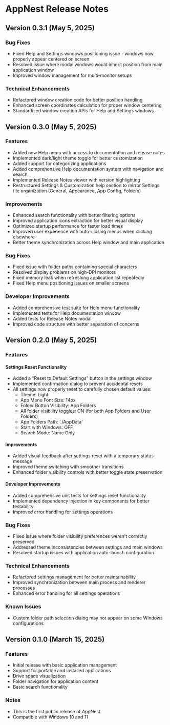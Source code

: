 # AppNest Release Notes

## Version 0.3.1 (May 5, 2025)

### Bug Fixes
- Fixed Help and Settings windows positioning issue - windows now properly appear centered on screen
- Resolved issue where modal windows would inherit position from main application window
- Improved window management for multi-monitor setups

### Technical Enhancements
- Refactored window creation code for better position handling
- Enhanced screen coordinates calculation for proper window centering
- Standardized window creation APIs for Help and Settings windows

## Version 0.3.0 (May 5, 2025)

### Features
- Added new Help menu with access to documentation and release notes
- Implemented dark/light theme toggle for better customization
- Added support for categorizing applications
- Added comprehensive Help documentation system with navigation and search
- Implemented Release Notes viewer with version highlighting
- Restructured Settings & Customization help section to mirror Settings file organization (General, Appearance, App Config, Folders)

### Improvements
- Enhanced search functionality with better filtering options
- Improved application icons extraction for better visual display
- Optimized startup performance for faster load times
- Improved user experience with auto-closing menus when clicking elsewhere
- Better theme synchronization across Help window and main application

### Bug Fixes
- Fixed issue with folder paths containing special characters
- Resolved display problems on high-DPI monitors
- Fixed memory leak when refreshing application list repeatedly
- Fixed Help menu positioning issues on smaller screens

### Developer Improvements
- Added comprehensive test suite for Help menu functionality
- Implemented tests for Help documentation window
- Added tests for Release Notes modal
- Improved code structure with better separation of concerns

## Version 0.2.0 (May 5, 2025)

### Features

#### Settings Reset Functionality
- Added a "Reset to Default Settings" button in the settings window
- Implemented confirmation dialog to prevent accidental resets
- All settings now properly reset to carefully chosen default values:
  - Theme: Light
  - App Menu Font Size: 14px
  - Folder Button Visibility: App Folders
  - All folder visibility toggles: ON (for both App Folders and User Folders)
  - App Folders Path: './AppData'
  - Start with Windows: OFF
  - Search Mode: Name Only

#### Improvements
- Added visual feedback after settings reset with a temporary status message
- Improved theme switching with smoother transitions
- Enhanced folder visibility controls with better toggle state preservation

#### Developer Improvements
- Added comprehensive unit tests for settings reset functionality
- Implemented dependency injection in key components for better testability
- Improved error handling for settings operations

### Bug Fixes
- Fixed issue where folder visibility preferences weren't correctly preserved
- Addressed theme inconsistencies between settings and main windows
- Resolved startup issues with application auto-launch configuration

### Technical Enhancements
- Refactored settings management for better maintainability
- Improved synchronization between main process and renderer processes
- Enhanced error handling for all settings operations

### Known Issues
- Custom folder path selection dialog may not appear on some Windows configurations

## Version 0.1.0 (March 15, 2025)

### Features
- Initial release with basic application management
- Support for portable and installed applications
- Drive space visualization
- Folder navigation for application content
- Basic search functionality

### Notes
- This is the first public release of AppNest
- Compatible with Windows 10 and 11